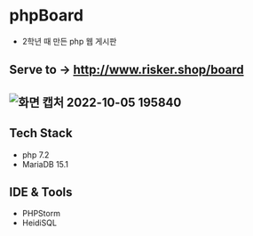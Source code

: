 # phpBoard
* 2학년 때 만든 php 웹 게시판

## Serve to -> http://www.risker.shop/board

## ![화면 캡처 2022-10-05 195840](https://user-images.githubusercontent.com/71891870/194056499-928ae2ee-ba1c-4ba1-acc0-0d91e386a770.png)

## Tech Stack
* php 7.2
* MariaDB 15.1

## IDE & Tools
* PHPStorm
* HeidiSQL
